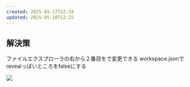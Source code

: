 ```yaml
---
created: 2025-05-17T22:34
updated: 2025-05-18T12:15
---
```

## 解決策
ファイルエクスプローラの右から２番目をで変更できる
workspace.jsonで
revealっぽいところをfalseにする

![](https://i.imgur.com/MEQCTuT.png)